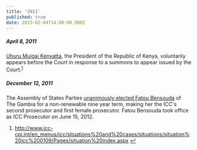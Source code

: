```yaml
---
title: '2011'
published: true
date: 2015-02-04T14:00:00.000Z
---
```



##### April 8, 2011

[Uhuru Muigai Kenyatta](http://www.icc-cpi.int/en_menus/icc/situations%20and%20cases/situations/situation%20icc%200109/Pages/situation%20index.aspx), the President of the Republic of Kenya, voluntarily appears before the Court in response to a summons to appear issued by the Court.<sup id="fnref:source2011apr8"><a class="footnote" href="#fn:source2011apr8">1</a></sup>

##### December 12, 2011

The Assembly of States Parties [unanimously elected Fatou Bensouda](https://asp.icc-cpi.int/en_menus/asp/press%20releases/press%20releases%202011/Pages/pr749.aspx) of The Gambia for a non-renewable nine year term, making her the ICC's second prosecutor and first female prosecutor. Fatou Bensouda took office as ICC Prosecutor on June 15, 2012.

<div class="footnotes"><ol><li id="fn:source2011apr8"><p><a href="http://www.icc-cpi.int/en_menus/icc/situations%20and%20cases/situations/situation%20icc%200109/Pages/situation%20index.aspx">http://www.icc-cpi.int/en_menus/icc/situations%20and%20cases/situations/situation%20icc%200109/Pages/situation%20index.aspx</a> <a class="reversefootnote" href="#fnref:source2011apr8">↩</a></p></li></ol></div>
